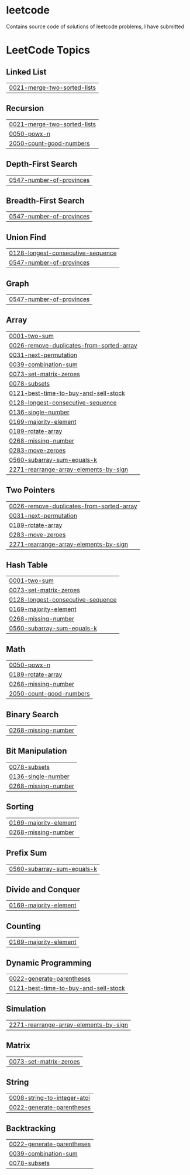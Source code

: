 # leetcode
Contains source code of solutions of leetcode problems, I have submitted

<!---LeetCode Topics Start-->
# LeetCode Topics
## Linked List
|  |
| ------- |
| [0021-merge-two-sorted-lists](https://github.com/sensoubhiknitdgp/leetcode/tree/master/0021-merge-two-sorted-lists) |
## Recursion
|  |
| ------- |
| [0021-merge-two-sorted-lists](https://github.com/sensoubhiknitdgp/leetcode/tree/master/0021-merge-two-sorted-lists) |
| [0050-powx-n](https://github.com/sensoubhik11/leetcode/tree/master/0050-powx-n) |
| [2050-count-good-numbers](https://github.com/sensoubhik11/leetcode/tree/master/2050-count-good-numbers) |
## Depth-First Search
|  |
| ------- |
| [0547-number-of-provinces](https://github.com/sensoubhiknitdgp/leetcode/tree/master/0547-number-of-provinces) |
## Breadth-First Search
|  |
| ------- |
| [0547-number-of-provinces](https://github.com/sensoubhiknitdgp/leetcode/tree/master/0547-number-of-provinces) |
## Union Find
|  |
| ------- |
| [0128-longest-consecutive-sequence](https://github.com/sensoubhik11/leetcode/tree/master/0128-longest-consecutive-sequence) |
| [0547-number-of-provinces](https://github.com/sensoubhiknitdgp/leetcode/tree/master/0547-number-of-provinces) |
## Graph
|  |
| ------- |
| [0547-number-of-provinces](https://github.com/sensoubhiknitdgp/leetcode/tree/master/0547-number-of-provinces) |
## Array
|  |
| ------- |
| [0001-two-sum](https://github.com/sensoubhik11/leetcode/tree/master/0001-two-sum) |
| [0026-remove-duplicates-from-sorted-array](https://github.com/sensoubhik11/leetcode/tree/master/0026-remove-duplicates-from-sorted-array) |
| [0031-next-permutation](https://github.com/sensoubhik11/leetcode/tree/master/0031-next-permutation) |
| [0039-combination-sum](https://github.com/sensoubhik11/leetcode/tree/master/0039-combination-sum) |
| [0073-set-matrix-zeroes](https://github.com/sensoubhik11/leetcode/tree/master/0073-set-matrix-zeroes) |
| [0078-subsets](https://github.com/sensoubhik11/leetcode/tree/master/0078-subsets) |
| [0121-best-time-to-buy-and-sell-stock](https://github.com/sensoubhik11/leetcode/tree/master/0121-best-time-to-buy-and-sell-stock) |
| [0128-longest-consecutive-sequence](https://github.com/sensoubhik11/leetcode/tree/master/0128-longest-consecutive-sequence) |
| [0136-single-number](https://github.com/sensoubhik11/leetcode/tree/master/0136-single-number) |
| [0169-majority-element](https://github.com/sensoubhik11/leetcode/tree/master/0169-majority-element) |
| [0189-rotate-array](https://github.com/sensoubhik11/leetcode/tree/master/0189-rotate-array) |
| [0268-missing-number](https://github.com/sensoubhik11/leetcode/tree/master/0268-missing-number) |
| [0283-move-zeroes](https://github.com/sensoubhik11/leetcode/tree/master/0283-move-zeroes) |
| [0560-subarray-sum-equals-k](https://github.com/sensoubhik11/leetcode/tree/master/0560-subarray-sum-equals-k) |
| [2271-rearrange-array-elements-by-sign](https://github.com/sensoubhik11/leetcode/tree/master/2271-rearrange-array-elements-by-sign) |
## Two Pointers
|  |
| ------- |
| [0026-remove-duplicates-from-sorted-array](https://github.com/sensoubhik11/leetcode/tree/master/0026-remove-duplicates-from-sorted-array) |
| [0031-next-permutation](https://github.com/sensoubhik11/leetcode/tree/master/0031-next-permutation) |
| [0189-rotate-array](https://github.com/sensoubhik11/leetcode/tree/master/0189-rotate-array) |
| [0283-move-zeroes](https://github.com/sensoubhik11/leetcode/tree/master/0283-move-zeroes) |
| [2271-rearrange-array-elements-by-sign](https://github.com/sensoubhik11/leetcode/tree/master/2271-rearrange-array-elements-by-sign) |
## Hash Table
|  |
| ------- |
| [0001-two-sum](https://github.com/sensoubhik11/leetcode/tree/master/0001-two-sum) |
| [0073-set-matrix-zeroes](https://github.com/sensoubhik11/leetcode/tree/master/0073-set-matrix-zeroes) |
| [0128-longest-consecutive-sequence](https://github.com/sensoubhik11/leetcode/tree/master/0128-longest-consecutive-sequence) |
| [0169-majority-element](https://github.com/sensoubhik11/leetcode/tree/master/0169-majority-element) |
| [0268-missing-number](https://github.com/sensoubhik11/leetcode/tree/master/0268-missing-number) |
| [0560-subarray-sum-equals-k](https://github.com/sensoubhik11/leetcode/tree/master/0560-subarray-sum-equals-k) |
## Math
|  |
| ------- |
| [0050-powx-n](https://github.com/sensoubhik11/leetcode/tree/master/0050-powx-n) |
| [0189-rotate-array](https://github.com/sensoubhik11/leetcode/tree/master/0189-rotate-array) |
| [0268-missing-number](https://github.com/sensoubhik11/leetcode/tree/master/0268-missing-number) |
| [2050-count-good-numbers](https://github.com/sensoubhik11/leetcode/tree/master/2050-count-good-numbers) |
## Binary Search
|  |
| ------- |
| [0268-missing-number](https://github.com/sensoubhik11/leetcode/tree/master/0268-missing-number) |
## Bit Manipulation
|  |
| ------- |
| [0078-subsets](https://github.com/sensoubhik11/leetcode/tree/master/0078-subsets) |
| [0136-single-number](https://github.com/sensoubhik11/leetcode/tree/master/0136-single-number) |
| [0268-missing-number](https://github.com/sensoubhik11/leetcode/tree/master/0268-missing-number) |
## Sorting
|  |
| ------- |
| [0169-majority-element](https://github.com/sensoubhik11/leetcode/tree/master/0169-majority-element) |
| [0268-missing-number](https://github.com/sensoubhik11/leetcode/tree/master/0268-missing-number) |
## Prefix Sum
|  |
| ------- |
| [0560-subarray-sum-equals-k](https://github.com/sensoubhik11/leetcode/tree/master/0560-subarray-sum-equals-k) |
## Divide and Conquer
|  |
| ------- |
| [0169-majority-element](https://github.com/sensoubhik11/leetcode/tree/master/0169-majority-element) |
## Counting
|  |
| ------- |
| [0169-majority-element](https://github.com/sensoubhik11/leetcode/tree/master/0169-majority-element) |
## Dynamic Programming
|  |
| ------- |
| [0022-generate-parentheses](https://github.com/sensoubhik11/leetcode/tree/master/0022-generate-parentheses) |
| [0121-best-time-to-buy-and-sell-stock](https://github.com/sensoubhik11/leetcode/tree/master/0121-best-time-to-buy-and-sell-stock) |
## Simulation
|  |
| ------- |
| [2271-rearrange-array-elements-by-sign](https://github.com/sensoubhik11/leetcode/tree/master/2271-rearrange-array-elements-by-sign) |
## Matrix
|  |
| ------- |
| [0073-set-matrix-zeroes](https://github.com/sensoubhik11/leetcode/tree/master/0073-set-matrix-zeroes) |
## String
|  |
| ------- |
| [0008-string-to-integer-atoi](https://github.com/sensoubhik11/leetcode/tree/master/0008-string-to-integer-atoi) |
| [0022-generate-parentheses](https://github.com/sensoubhik11/leetcode/tree/master/0022-generate-parentheses) |
## Backtracking
|  |
| ------- |
| [0022-generate-parentheses](https://github.com/sensoubhik11/leetcode/tree/master/0022-generate-parentheses) |
| [0039-combination-sum](https://github.com/sensoubhik11/leetcode/tree/master/0039-combination-sum) |
| [0078-subsets](https://github.com/sensoubhik11/leetcode/tree/master/0078-subsets) |
<!---LeetCode Topics End-->